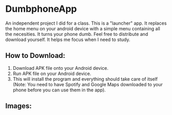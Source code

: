 # DumbphoneApp
An independent project I did for a class. This is a "launcher" app. It replaces the home menu on your android device with a simple menu containing all the necesities. It turns your phone dumb. Feel free to distribute and download yourself. It helps me focus when I need to study.


## How to Download:

1. Download APK file onto your Android device.
2. Run APK file on your Android device.
3. This will install the program and everything should take care of itself (Note: You need to have Spotify and Google Maps downloaded to your phone before you can use them in the app).


## Images:


